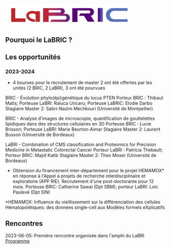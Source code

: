<img src="logo_LaBRIC.jpg" alt="LaBRIC" width="400"/>

## Pourquoi le LaBRIC ?

## Les opportunités
### 2023-2024

- 4 bourses pour le recrutement de master 2 ont été offertes par les unités (2 BRIC, 2 LaBRI), 3 ont été pourvues

BRIC - Évolution phylo(épi)génétique du locus PTEN
Porteur BRIC : Thibaut Matis; Porteuse LaBRI: Raluca Uricaru; Porteuse LaBRIC: Elodie Darbo
Stagiaire Master 2: Sabri-Nazim Mechkouri (Université de Montpellier)

BRIC - Analyse d’images de microscopie, quantification de gouttelettes lipidiques dans des structures cellulaires en 3D
Porteuse BRIC : Lucie Brisson; Porteuse LaBRI: Marie Beurton-Aimar
Stagiaire Master 2: Laurent Busson (Université de Bordeaux)

LaBRI - Combination of CMS classification and Proteomics for Precision Medicine  in Metastatic Colorectal Cancer
Porteur LaBRI : Patricia Thebault; Porteur BRIC: Majid Katib
Stagiaire Master 2: Theo Moser (Université de Bordeaux)

- Obtension du financement inter-département pour le projet HEMAMOX* en réponse à l'Appel à projets de recherche
interdisciplinaire et exploratoire (APP RIE). Recrutement d'une post-doctorante pour 12 mois.
Porteuse BRIC: Catherine Sawai (Dpt SBM); porteur LaBRI: Loic Paulevé (Dpt SIN)

*HEMAMOX: Influence du vieillissement sur la différenciation des cellules Hématopoïétiques: des données single-cell aux Modèles formels eXplicatifs

## Rencontres

2023-06-05: Première rencontre organisée dans l'amphi du LaBRI [Programme](Programme_LaBRIC_20230605.pdf)


